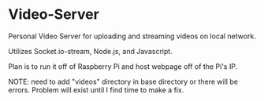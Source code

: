 # Video-Server

Personal Video Server for uploading and streaming videos on local network.

Utilizes Socket.io-stream, Node.js, and Javascript.

Plan is to run it off of Raspberry Pi and host webpage off of the Pi's IP.


NOTE: need to add "videos" directory in base directory or there will be errors. 
      Problem will exist until I find time to make a fix.
